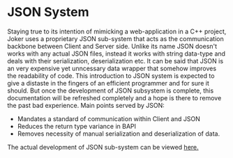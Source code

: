 # JSON System

Staying true to its intention of mimicking a web-application in a C++ project, Joker uses a proprietary JSON sub-system that acts as the communication backbone between Client and Server side. Unlike its name JSON doesn't works with any actual JSON files, instead it works with string data-type and deals with their serialization, deserialization etc. It can be said that JSON is an very expensive yet unncessary data wrapper that somehow improves the readability of code.
This introduction to JSON system is expected to give a distaste in the fingers of an efficient programmer and for sure it should. But once the development of JSON subsystem is complete, this documentation will be refreshed completely and a hope is there to remove the past bad experience.
Main points served by JSON:
- Mandates a standard of communication within Client and JSON
- Reduces the return type variance in BAPI
- Removes necessity of manual serialization and deserialization of data.

The actual development of JSON sub-system can be viewed [here.](https://github.com/coenfuse/JSON)
